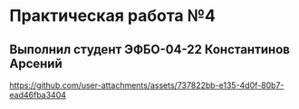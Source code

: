 # Практическая работа №4

## Выполнил студент ЭФБО-04-22 Константинов Арсений




https://github.com/user-attachments/assets/737822bb-e135-4d0f-80b7-ead46fba3404


